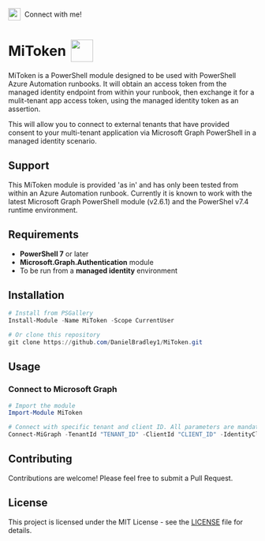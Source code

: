 <a href="https://www.linkedin.com/in/danielbradley2/" style="display: flex; align-items: center; text-decoration: none; margin-bottom: 16px;">
  <img src="https://www.svgrepo.com/show/271118/linkedin.svg" width="25" style="vertical-align: middle;">
  <span style="vertical-align: middle; margin-left: 8px;">Connect with me!</span>
</a>


# <div style="display: flex; align-items: center;"><span>MiToken</span><img src="https://learn.microsoft.com/en-us/graph/images/hub/icon04-graphtoolkit.svg" width="45" height="45" style="margin-left: 10px;"></div>

MiToken is a PowerShell module designed to be used with PowerShell Azure Automation runbooks. It will obtain an access token from the managed identity endpoint from within your runbook, then exchange it for a mulit-tenant app access token, using the managed identity token as an assertion. 

This will allow you to connect to external tenants that have provided consent to your multi-tenant application via Microsoft Graph PowerShell in a managed identity scenario.

## Support
This MiToken module is provided 'as in' and has only been tested from within an Azure Automation runbook. Currently it is known to work with the latest Microsoft Graph PowerShell module (v2.6.1) and the PowerShel v7.4 runtime environment.

## Requirements

- **PowerShell 7** or later
- **Microsoft.Graph.Authentication** module
- To be run from a **managed identity** environment

## Installation

```powershell
# Install from PSGallery
Install-Module -Name MiToken -Scope CurrentUser

# Or clone this repository
git clone https://github.com/DanielBradley1/MiToken.git
```

## Usage

### Connect to Microsoft Graph

```powershell
# Import the module
Import-Module MiToken

# Connect with specific tenant and client ID. All parameters are mandatory.
Connect-MiGraph -TenantId "TENANT_ID" -ClientId "CLIENT_ID" -IdentityClientId "MANAGED_IDENTITY_CLIENT_ID"
```

## Contributing

Contributions are welcome! Please feel free to submit a Pull Request.

## License

This project is licensed under the MIT License - see the [LICENSE](LICENSE) file for details.